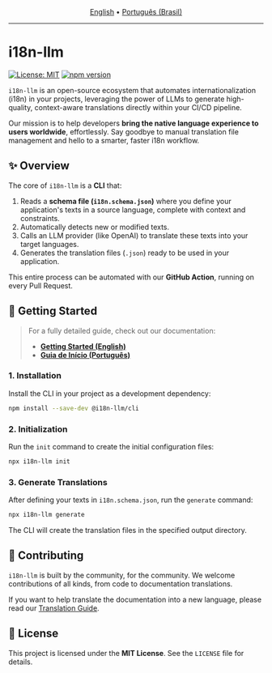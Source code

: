 <div align="center">
  <a href="README.md">English</a> • 
  <a href="docs/pt-BR/README.md">Português (Brasil)</a>
</div>
<hr>

# i18n-llm

[![License: MIT](https://img.shields.io/badge/License-MIT-yellow.svg )](https://opensource.org/licenses/MIT )
[![npm version](https://badge.fury.io/js/i18n-llm.svg )](https://badge.fury.io/js/i18n-llm )

`i18n-llm` is an open-source ecosystem that automates internationalization (i18n) in your projects, leveraging the power of LLMs to generate high-quality, context-aware translations directly within your CI/CD pipeline.

Our mission is to help developers **bring the native language experience to users worldwide**, effortlessly. Say goodbye to manual translation file management and hello to a smarter, faster i18n workflow.

## ✨ Overview

The core of `i18n-llm` is a **CLI** that:
1.  Reads a **schema file (`i18n.schema.json`)** where you define your application's texts in a source language, complete with context and constraints.
2.  Automatically detects new or modified texts.
3.  Calls an LLM provider (like OpenAI) to translate these texts into your target languages.
4.  Generates the translation files (`.json`) ready to be used in your application.

This entire process can be automated with our **GitHub Action**, running on every Pull Request.

## 🚀 Getting Started

> For a fully detailed guide, check out our documentation:
> - [**Getting Started (English)**](./docs/01-getting-started.md)
> - [**Guia de Início (Português)**](./docs/pt-BR/01-getting-started.md)

### 1. Installation

Install the CLI in your project as a development dependency:

```bash
npm install --save-dev @i18n-llm/cli
```

### 2. Initialization

Run the `init` command to create the initial configuration files:

```bash
npx i18n-llm init
```

### 3. Generate Translations

After defining your texts in `i18n.schema.json`, run the `generate` command:

```bash
npx i18n-llm generate
```

The CLI will create the translation files in the specified output directory.

## 🤝 Contributing

`i18n-llm` is built by the community, for the community. We welcome contributions of all kinds, from code to documentation translations.

If you want to help translate the documentation into a new language, please read our [Translation Guide](./docs/TRANSLATING.md).

## 📄 License

This project is licensed under the **MIT License**. See the `LICENSE` file for details.

